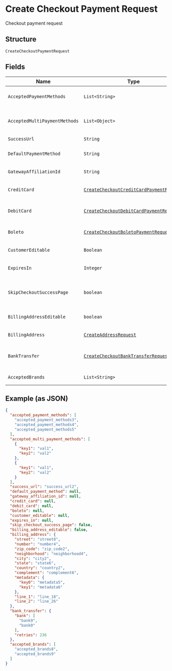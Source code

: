 
# Create Checkout Payment Request

Checkout payment request

## Structure

`CreateCheckoutPaymentRequest`

## Fields

| Name | Type | Tags | Description | Getter | Setter |
|  --- | --- | --- | --- | --- | --- |
| `AcceptedPaymentMethods` | `List<String>` | Required | Accepted Payment Methods | List<String> getAcceptedPaymentMethods() | setAcceptedPaymentMethods(List<String> acceptedPaymentMethods) |
| `AcceptedMultiPaymentMethods` | `List<Object>` | Required | Accepted Multi Payment Methods | List<Object> getAcceptedMultiPaymentMethods() | setAcceptedMultiPaymentMethods(List<Object> acceptedMultiPaymentMethods) |
| `SuccessUrl` | `String` | Required | Success url | String getSuccessUrl() | setSuccessUrl(String successUrl) |
| `DefaultPaymentMethod` | `String` | Optional | Default payment method | String getDefaultPaymentMethod() | setDefaultPaymentMethod(String defaultPaymentMethod) |
| `GatewayAffiliationId` | `String` | Optional | Gateway Affiliation Id | String getGatewayAffiliationId() | setGatewayAffiliationId(String gatewayAffiliationId) |
| `CreditCard` | [`CreateCheckoutCreditCardPaymentRequest`](../../doc/models/create-checkout-credit-card-payment-request.md) | Optional | Credit Card payment request | CreateCheckoutCreditCardPaymentRequest getCreditCard() | setCreditCard(CreateCheckoutCreditCardPaymentRequest creditCard) |
| `DebitCard` | [`CreateCheckoutDebitCardPaymentRequest`](../../doc/models/create-checkout-debit-card-payment-request.md) | Optional | Debit Card payment request | CreateCheckoutDebitCardPaymentRequest getDebitCard() | setDebitCard(CreateCheckoutDebitCardPaymentRequest debitCard) |
| `Boleto` | [`CreateCheckoutBoletoPaymentRequest`](../../doc/models/create-checkout-boleto-payment-request.md) | Optional | Boleto payment request | CreateCheckoutBoletoPaymentRequest getBoleto() | setBoleto(CreateCheckoutBoletoPaymentRequest boleto) |
| `CustomerEditable` | `Boolean` | Optional | Customer is editable? | Boolean getCustomerEditable() | setCustomerEditable(Boolean customerEditable) |
| `ExpiresIn` | `Integer` | Optional | Time in minutes for expiration | Integer getExpiresIn() | setExpiresIn(Integer expiresIn) |
| `SkipCheckoutSuccessPage` | `boolean` | Required | Skip postpay success screen? | boolean getSkipCheckoutSuccessPage() | setSkipCheckoutSuccessPage(boolean skipCheckoutSuccessPage) |
| `BillingAddressEditable` | `boolean` | Required | Billing Address is editable? | boolean getBillingAddressEditable() | setBillingAddressEditable(boolean billingAddressEditable) |
| `BillingAddress` | [`CreateAddressRequest`](../../doc/models/create-address-request.md) | Required | Billing Address | CreateAddressRequest getBillingAddress() | setBillingAddress(CreateAddressRequest billingAddress) |
| `BankTransfer` | [`CreateCheckoutBankTransferRequest`](../../doc/models/create-checkout-bank-transfer-request.md) | Required | Bank Transfer payment request | CreateCheckoutBankTransferRequest getBankTransfer() | setBankTransfer(CreateCheckoutBankTransferRequest bankTransfer) |
| `AcceptedBrands` | `List<String>` | Required | Accepted Brands | List<String> getAcceptedBrands() | setAcceptedBrands(List<String> acceptedBrands) |

## Example (as JSON)

```json
{
  "accepted_payment_methods": [
    "accepted_payment_methods3",
    "accepted_payment_methods4",
    "accepted_payment_methods5"
  ],
  "accepted_multi_payment_methods": [
    {
      "key1": "val1",
      "key2": "val2"
    },
    {
      "key1": "val1",
      "key2": "val2"
    }
  ],
  "success_url": "success_url2",
  "default_payment_method": null,
  "gateway_affiliation_id": null,
  "credit_card": null,
  "debit_card": null,
  "boleto": null,
  "customer_editable": null,
  "expires_in": null,
  "skip_checkout_success_page": false,
  "billing_address_editable": false,
  "billing_address": {
    "street": "street8",
    "number": "number4",
    "zip_code": "zip_code2",
    "neighborhood": "neighborhood4",
    "city": "city2",
    "state": "state6",
    "country": "country2",
    "complement": "complement6",
    "metadata": {
      "key0": "metadata5",
      "key1": "metadata6"
    },
    "line_1": "line_18",
    "line_2": "line_26"
  },
  "bank_transfer": {
    "bank": [
      "bank9",
      "bank0"
    ],
    "retries": 236
  },
  "accepted_brands": [
    "accepted_brands8",
    "accepted_brands9"
  ]
}
```

